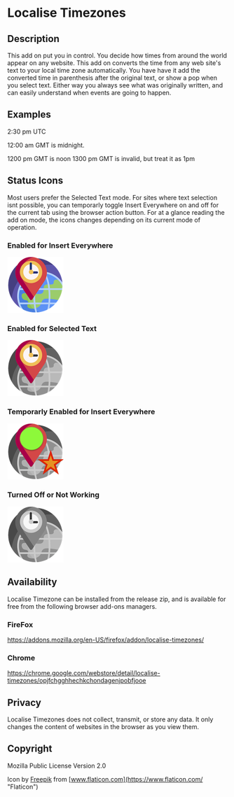 # Localise Timezones

## Description

This add on put you in control. You decide how times from around the world appear on any website. This add on converts the time from any web site's text to your local time zone automatically. You have have it add the converted time in parenthesis after the original text, or show a pop when you select text. Either way you always see what was originally written, and can easily understand when events are going to happen.

## Examples

2:30 pm UTC

12:00 am GMT is midnight.

1200 pm GMT is noon
1300 pm GMT is invalid, but treat it as 1pm

## Status Icons
Most users prefer the Selected Text mode. For sites where text selection isnt possible, you can temporarly toggle Insert Everywhere on and off for the current tab using the browser action button. For at a glance reading the add on mode, the icons changes depending on its current mode of operation.

### Enabled for Insert Everywhere
![button.png](button.png)
### Enabled for Selected Text
![button-partial.png](button-partial.png)
### Temporarly Enabled for Insert Everywhere
![button-temp.png](button-temp.png)
### Turned Off or Not Working
![button-grey.png](button-grey.png)

## Availability 

Localise Timezone can be installed from the release zip, and is available for free from the following browser add-ons managers.

### FireFox

https://addons.mozilla.org/en-US/firefox/addon/localise-timezones/

### Chrome

https://chrome.google.com/webstore/detail/localise-timezones/opjfchgghhechkchondagenjpobfjooe

##  Privacy

Localise Timezones does not collect, transmit, or store any data. It only changes the content of websites in the browser as you view them.

##  Copyright
Mozilla Public License Version 2.0

Icon by [Freepik](http://www.freepik.com/ "Freepik") from [www.flaticon.com](https://www.flaticon.com/ "Flaticon")
